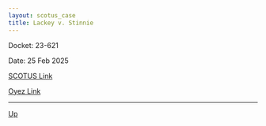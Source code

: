 ```yaml
---
layout: scotus_case
title: Lackey v. Stinnie
---
```


Docket: 23-621

Date: 25 Feb 2025

[SCOTUS Link]()

[Oyez Link](https://www.oyez.org/cases/2024/23-621)

---

[Up](./README.md)
